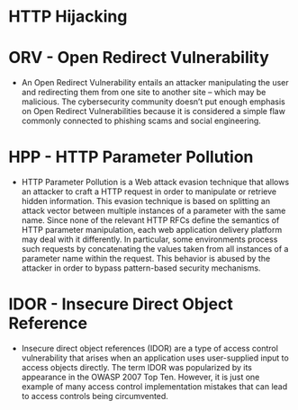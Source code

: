# HTTP Hijacking

# ORV - Open Redirect Vulnerability
- An Open Redirect Vulnerability entails an attacker manipulating the user and redirecting them from one site to another site – which may be malicious. The cybersecurity community doesn’t put enough emphasis on Open Redirect Vulnerabilities because it is considered a simple flaw commonly connected to phishing scams and social engineering.

# HPP - HTTP Parameter Pollution
- HTTP Parameter Pollution is a Web attack evasion technique that allows an attacker to craft a HTTP request in order to manipulate or retrieve hidden information. This evasion technique is based on splitting an attack vector between multiple instances of a parameter with the same name. Since none of the relevant HTTP RFCs define the semantics of HTTP parameter manipulation, each web application delivery platform may deal with it differently. In particular, some environments process such requests by concatenating the values taken from all instances of a parameter name within the request. This behavior is abused by the attacker in order to bypass pattern-based security mechanisms.

# IDOR - Insecure Direct Object Reference
- Insecure direct object references (IDOR) are a type of access control vulnerability that arises when
an application uses user-supplied input to access objects directly. The term IDOR was popularized by
its appearance in the OWASP 2007 Top Ten. However, it is just one example of many access control implementation
mistakes that can lead to access controls being circumvented.
